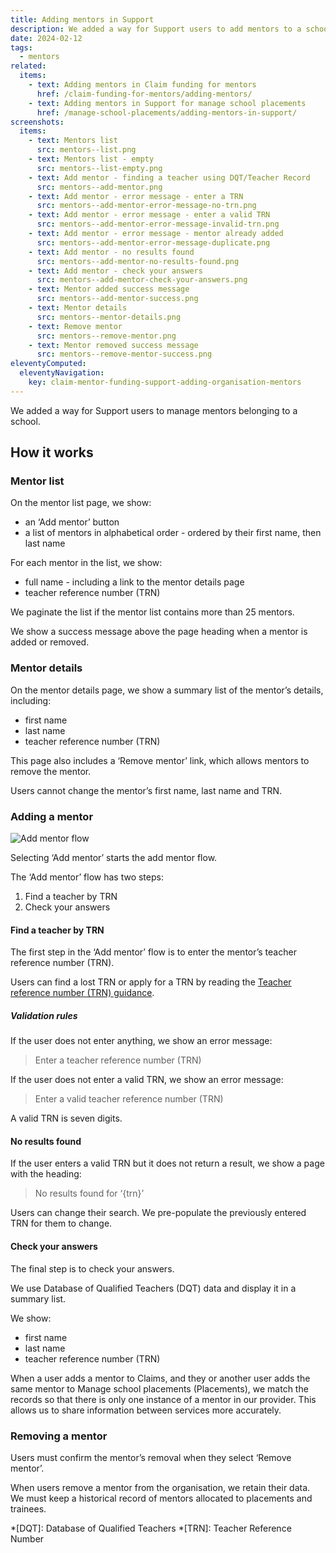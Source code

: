```yaml
---
title: Adding mentors in Support
description: We added a way for Support users to add mentors to a school
date: 2024-02-12
tags:
  - mentors
related:
  items:
    - text: Adding mentors in Claim funding for mentors
      href: /claim-funding-for-mentors/adding-mentors/
    - text: Adding mentors in Support for manage school placements
      href: /manage-school-placements/adding-mentors-in-support/
screenshots:
  items:
    - text: Mentors list
      src: mentors--list.png
    - text: Mentors list - empty
      src: mentors--list-empty.png
    - text: Add mentor - finding a teacher using DQT/Teacher Record
      src: mentors--add-mentor.png
    - text: Add mentor - error message - enter a TRN
      src: mentors--add-mentor-error-message-no-trn.png
    - text: Add mentor - error message - enter a valid TRN
      src: mentors--add-mentor-error-message-invalid-trn.png
    - text: Add mentor - error message - mentor already added
      src: mentors--add-mentor-error-message-duplicate.png
    - text: Add mentor - no results found
      src: mentors--add-mentor-no-results-found.png
    - text: Add mentor - check your answers
      src: mentors--add-mentor-check-your-answers.png
    - text: Mentor added success message
      src: mentors--add-mentor-success.png
    - text: Mentor details
      src: mentors--mentor-details.png
    - text: Remove mentor
      src: mentors--remove-mentor.png
    - text: Mentor removed success message
      src: mentors--remove-mentor-success.png
eleventyComputed:
  eleventyNavigation:
    key: claim-mentor-funding-support-adding-organisation-mentors
---
```


We added a way for Support users to manage mentors belonging to a school.

## How it works

### Mentor list

On the mentor list page, we show:

- an ‘Add mentor’ button
- a list of mentors in alphabetical order - ordered by their first name, then last name

For each mentor in the list, we show:

- full name - including a link to the mentor details page
- teacher reference number (TRN)

We paginate the list if the mentor list contains more than 25 mentors.

We show a success message above the page heading when a mentor is added or removed.

### Mentor details

On the mentor details page, we show a summary list of the mentor’s details, including:

- first name
- last name
- teacher reference number (TRN)

This page also includes a ‘Remove mentor’ link, which allows mentors to remove the mentor.

Users cannot change the mentor’s first name, last name and TRN.

### Adding a mentor

![Add mentor flow](add-mentor--flow.png)

Selecting ‘Add mentor’ starts the add mentor flow.

The ‘Add mentor’ flow has two steps:

1. Find a teacher by TRN
2. Check your answers

#### Find a teacher by TRN

The first step in the ‘Add mentor’ flow is to enter the mentor’s teacher reference number (TRN).

Users can find a lost TRN or apply for a TRN by reading the [Teacher reference number (TRN) guidance](https://www.gov.uk/guidance/teacher-reference-number-trn).

##### Validation rules

If the user does not enter anything, we show an error message:

> Enter a teacher reference number (TRN)

If the user does not enter a valid TRN, we show an error message:

> Enter a valid teacher reference number (TRN)

A valid TRN is seven digits.

#### No results found

If the user enters a valid TRN but it does not return a result, we show a page with the heading:

> No results found for ‘{trn}’

Users can change their search. We pre-populate the previously entered TRN for them to change.

#### Check your answers

The final step is to check your answers.

We use Database of Qualified Teachers (DQT) data and display it in a summary list.

We show:

- first name
- last name
- teacher reference number (TRN)

When a user adds a mentor to Claims, and they or another user adds the same mentor to Manage school placements (Placements), we match the records so that there is only one instance of a mentor in our provider. This allows us to share information between services more accurately.

### Removing a mentor

Users must confirm the mentor’s removal when they select ‘Remove mentor’.

When users remove a mentor from the organisation, we retain their data. We must keep a historical record of mentors allocated to placements and trainees.

*[DQT]: Database of Qualified Teachers
*[TRN]: Teacher Reference Number
